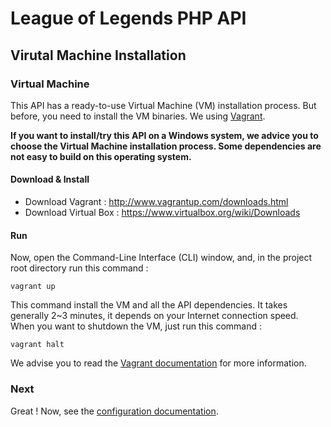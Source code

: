 League of Legends PHP API
=========================

## Virutal Machine Installation

### Virtual Machine

This API has a ready-to-use Virtual Machine (VM) installation process. But before, you need to install the VM binaries. We using [Vagrant](http://www.vagrantup.com/).

**If you want to install/try this API on a Windows system, we advice you to choose the Virtual Machine installation process. Some dependencies are not easy to build on this operating system.**

#### Download & Install

* Download Vagrant : http://www.vagrantup.com/downloads.html
* Download Virtual Box : https://www.virtualbox.org/wiki/Downloads

#### Run

Now, open the Command-Line Interface (CLI) window, and, in the project root directory run this command :

    vagrant up
    
This command install the VM and all the API dependencies. It takes generally 2~3 minutes, it depends on your Internet connection speed.  
When you want to shutdown the VM, just run this command :

    vagrant halt
    
We advise you to read the [Vagrant documentation](http://docs.vagrantup.com/v2/getting-started/index.html) for more information.

### Next

Great ! Now, see the [configuration documentation](./configuration.md).